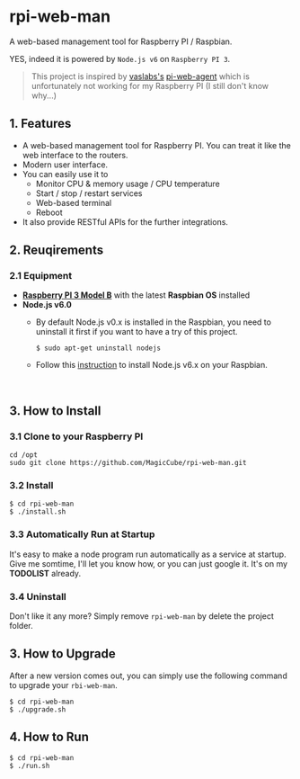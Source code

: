 # rpi-web-man
A web-based management tool for Raspberry PI / Raspbian.

YES, indeed it is powered by `Node.js v6` on `Raspberry PI 3`.

>  This project is inspired by [vaslabs's](https://github.com/vaslabs) [pi-web-agent](https://github.com/vaslabs/pi-web-agent/wiki/A-web-application-agent-for-the-Raspberry-Pi) which is unfortunately not working for my Raspberry PI (I still don't know why...)



## 1. Features

* A web-based management tool for Raspberry PI. You can treat it like the web interface to the routers.
* Modern user interface.
* You can easily use it to
  * Monitor CPU & memory usage / CPU temperature
  * Start / stop / restart services
  * Web-based terminal
  * Reboot
* It also provide RESTful APIs for the further integrations.



## 2. Reuqirements
### 2.1 Equipment
* [**Raspberry PI 3 Model B**](https://www.raspberrypi.org/products/raspberry-pi-3-model-b/) with the latest **Raspbian OS** installed
* **Node.js v6.0**
  + By default Node.js v0.x is installed in the Raspbian, you need to uninstall it first if you want to have a try of this project.

    ```shell
    $ sudo apt-get uninstall nodejs
    ```

  + Follow this [instruction](https://nodejs.org/en/download/package-manager/#debian-and-ubuntu-based-linux-distributions) to install Node.js v6.x on your Raspbian.

    ​


## 3. How to Install

### 3.1 Clone to your Raspberry PI

```shell
cd /opt
sudo git clone https://github.com/MagicCube/rpi-web-man.git
```

### 3.2 Install

```shell
$ cd rpi-web-man
$ ./install.sh
```

### 3.3 Automatically Run at Startup

It's easy to make a node program run automatically as a service at startup. Give me somtime, I'll let you know how, or you can just google it. It's on my **TODOLIST** already.

### 3.4 Uninstall

Don't like it any more? Simply remove  `rpi-web-man` by delete the project folder.

###

## 3. How to Upgrade

After a new version comes out, you can simply use the following command to upgrade your `rbi-web-man`.

```shell
$ cd rpi-web-man
$ ./upgrade.sh
```

## 4. How to Run

```
$ cd rpi-web-man
$ ./run.sh
```
